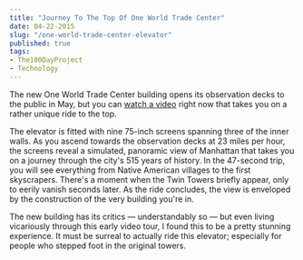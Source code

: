 ```yaml
---
title: "Journey To The Top Of One World Trade Center"
date: 04-22-2015
slug: "/one-world-trade-center-elevator"
published: true
tags:
- The100DayProject
- Technology
---
```


The new One World Trade Center building opens its observation decks to the public in May, but you can [watch a video](http://qz.com/387024/the-breathtaking-elevator-ride-to-the-top-of-one-world-trade-center-sweeps-through-515-years-of-history/) right now that takes you on a rather unique ride to the top.

The elevator is fitted with nine 75-inch screens spanning three of the inner walls. As you ascend towards the observation decks at 23 miles per hour, the screens reveal a simulated, panoramic view of Manhattan that takes you on a journey through the city's 515 years of history. In the 47-second trip, you will see everything from Native American villages to the first skyscrapers. There's a moment when the Twin Towers briefly appear, only to eerily vanish seconds later. As the ride concludes, the view is enveloped by the construction of the very building you're in.

The new building has its critics — understandably so — but even living vicariously through this early video tour, I found this to be a pretty stunning experience. It must be surreal to actually ride this elevator; especially for people who stepped foot in the original towers.

